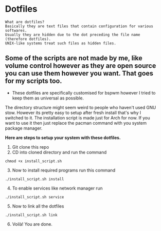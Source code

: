 # Dotfiles
    What are dotfiles?
    Basically they are text files that contain configuration for various softwares.
    Usually they are hidden due to the dot preceding the file name (therefore dotfiles).
    UNIX-like systems treat such files as hidden files.

## Some of the scripts are not made by me, like volume control however as they are open source you can use them however you want. That goes for my scripts too.

* These dotfiles are specifically customised for bspwm however I tried to keep them as universal as possible.

The directory structure might seem weird to people who haven't used GNU stow.
However its pretty easy to setup after fresh install that's why I switched to it. The installation script is made just for Arch for now. 
If you want to use it then just replace the pacman command with you system package manager.


**Here are steps to setup your system with these dotfiles.**

1. Git clone this repo
2. CD into cloned directory and run the command
```shell
chmod +x install_script.sh
```
3. Now to install required programs run this command 
```shell
./install_script.sh install
```
4. To enable services like network manager run
```shell
./install_script.sh service
```
5. Now to link all the dotfiles
```shell
./install_script.sh link
```
6. Voilà! You are done.


